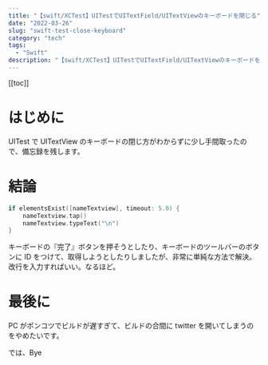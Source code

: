 ```yaml
---
title: "【swift/XCTest】UITestでUITextField/UITextViewのキーボードを閉じる"
date: "2022-03-26"
slug: "swift-test-close-keyboard"
category: "tech"
tags:
  - "Swift"
description: "【swift/XCTest】UITestでUITextField/UITextViewのキーボードを閉じるのに躓いたので、備忘録的に残します。"
---
```


[[toc]]

# はじめに

UITest で UITextView のキーボードの閉じ方がわからずに少し手間取ったので、備忘録を残します。

# 結論

```swift
if elementsExist([nameTextview], timeout: 5.0) {
    nameTextview.tap()
    nameTextview.typeText("\n")
}
```

キーボードの『完了』ボタンを押そうとしたり、キーボードのツールバーのボタンに ID をつけて、取得しようとしたりしましたが、非常に単純な方法で解決。改行を入力すればいい。なるほど。

# 最後に

PC がポンコツでビルドが遅すぎて、ビルドの合間に twitter を開いてしまうのをやめたいです。

では、Bye

